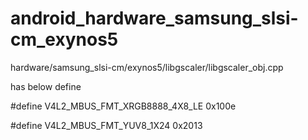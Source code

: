 # android_hardware_samsung_slsi-cm_exynos5
hardware/samsung_slsi-cm/exynos5/libgscaler/libgscaler_obj.cpp     

has below define

#define V4L2_MBUS_FMT_XRGB8888_4X8_LE 0x100e

#define V4L2_MBUS_FMT_YUV8_1X24 0x2013

